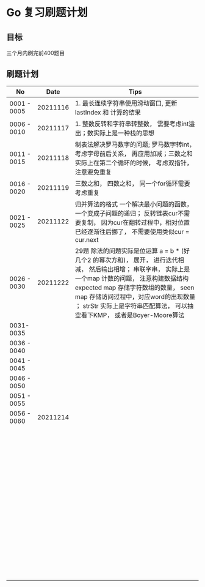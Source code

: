 # Go 复习刷题计划
## 目标

三个月内刷完前400题目



## 刷题计划

| No          | Date     | Tips                                                         |
| ----------- | -------- | ------------------------------------------------------------ |
| 0001 - 0005 | 20211116 | 1. 最长连续字符串使用滑动窗口,  更新lastIndex 和 计算的结果  |
| 0006 - 0010 | 20211117 | 1. 整数反转和字符串转整数， 需要考虑int溢出；数实际上是一种栈的思想 |
| 0011 - 0015 | 20211118 | 制表法解决罗马数字的问题; 罗马数字转int，考虑字母前后关系， 再应用加减；三数之和实际上在第二个循环的时候， 考虑双指针， 注意避免重复 |
| 0016 - 0020 | 20211119 | 三数之和， 四数之和， 同一个for循环需要考虑重复              |
| 0021 - 0025 | 20211122 | 归并算法的格式 一个解决最小问题的函数， 一个变成子问题的递归； 反转链表cur不需要复制， 因为cur在翻转过程中，相对位置已经逐渐往后挪了， 不需要使用类似cur = cur.next |
| 0026 - 0030 | 20211222 | 29题 除法的问题实际是位运算   a = b * (好几个2 的幂次方和)， 展开， 进行迭代相减， 然后输出相增； 串联字串， 实际上是一个map 计数的问题， 注意构建数据结构 expected map 存储字符数组的数量， seen map 存储访问过程中，对应word的出现数量  ； strStr 实际上是字符串匹配算法， 可以抽空看下KMP， 或者是Boyer-Moore算法 |
| 0031- 0035  |          |                                                              |
| 0036 - 0040 |          |                                                              |
| 0041 - 0045 |          |                                                              |
| 0046 - 0050 |          |                                                              |
| 0051 - 0055 |          |                                                              |
| 0056 - 0060 | 20211214 |                                                              |
|             |          |                                                              |
|             |          |                                                              |
|             |          |                                                              |
|             |          |                                                              |
|             |          |                                                              |
|             |          |                                                              |
|             |          |                                                              |
|             |          |                                                              |
|             |          |                                                              |
|             |          |                                                              |
|             |          |                                                              |
|             |          |                                                              |
|             |          |                                                              |
|             |          |                                                              |
|             |          |                                                              |
|             |          |                                                              |
|             |          |                                                              |
|             |          |                                                              |
|             |          |                                                              |
|             |          |                                                              |
|             |          |                                                              |
|             |          |                                                              |
|             |          |                                                              |
|             |          |                                                              |
|             |          |                                                              |
|             |          |                                                              |
|             |          |                                                              |
|             |          |                                                              |
|             |          |                                                              |
|             |          |                                                              |
|             |          |                                                              |
|             |          |                                                              |
|             |          |                                                              |
|             |          |                                                              |
|             |          |                                                              |
|             |          |                                                              |
|             |          |                                                              |
|             |          |                                                              |
|             |          |                                                              |
|             |          |                                                              |
|             |          |                                                              |
|             |          |                                                              |
|             |          |                                                              |
|             |          |                                                              |
|             |          |                                                              |
|             |          |                                                              |
|             |          |                                                              |
|             |          |                                                              |
|             |          |                                                              |
|             |          |                                                              |
|             |          |                                                              |
|             |          |                                                              |
|             |          |                                                              |
|             |          |                                                              |
|             |          |                                                              |
|             |          |                                                              |
|             |          |                                                              |
|             |          |                                                              |
|             |          |                                                              |
|             |          |                                                              |
|             |          |                                                              |
|             |          |                                                              |
|             |          |                                                              |
|             |          |                                                              |
|             |          |                                                              |
|             |          |                                                              |
|             |          |                                                              |

